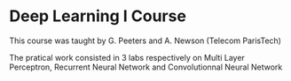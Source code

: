 # Deep Learning I Course

This course was taught by G. Peeters and A. Newson (Telecom ParisTech)

The pratical work consisted in 3 labs respectively on Multi Layer Perceptron, Recurrent Neural Network and Convolutionnal Neural Network
